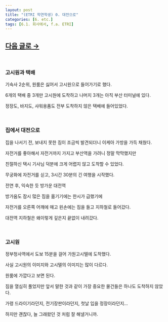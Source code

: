 ```yaml
---
layout: post
title: "(ETRI 학연학생) 0. 대전으로"
categories: [6. etc.]
tags: [6.1. 회사에서, f.a. ETRI]
---
```


## [다음 글로 →](https://maizer2.github.io/회사에서/2022/03/02/(ETRI-학연학생)-1.-첫-입사일.html)
<br/>

### 고시원과 택배

기숙사 2순위, 원룸은 싫어서 고시원으로 들어가기로 했다.

6개의 택배 중 3개만 고시원에 도착하고 나머지 3개는 아직 부산 터미널에 있다.

정장도, 바지도, 샤워용품도 전부 도착하지 않은 택배에 들어있었다.

<br/>

### 집에서 대전으로

집을 나서기 전, 보내지 못한 짐이 조금씩 발견되더니 이케아 가방을 가득 채웠다.

자전거를 좋아해서 자전거까지 가지고 부산역을 가려니 정말 막막했지만 

친절하신 택시 기사님 덕분에 크게 어렵지 않고 도착할 수 있었다.

무궁화에 자전거를 싣고, 3시간 30분의 긴 여행을 시작했다.

전연 후, 익숙한 듯 방가운 대전역

방가움도 잠시 많은 짐을 옮기기에는 한시가 급했기에 

자전거를 오른쪽 어깨에 매고 왼손에는 짐을 들고 지하철로 들어갔다.

대전역 지하철은 왜이렇게 깊은지 끝없이 내려갔다.

<br/>

### 고시원

정부청사역에서 도보 15분을 걸어 가원고시텔에 도착했다.

사실 고시원의 이미지와 고시텔의 이미지는 많이 다르다.

원룸에 가깝다고 보면 된다.

짐을 열심히 풀었지만 앞서 말한 것과 같이 가장 중요한 물건들은 하나도 도착하지 않았다.

가령 드라이기라던지, 전기장판이라던지, 첫날 입을 정장이라던지...

하지만 괜찮다, 늘 그래왔던 것 처럼 잘 해낼거니까.

<br/>
